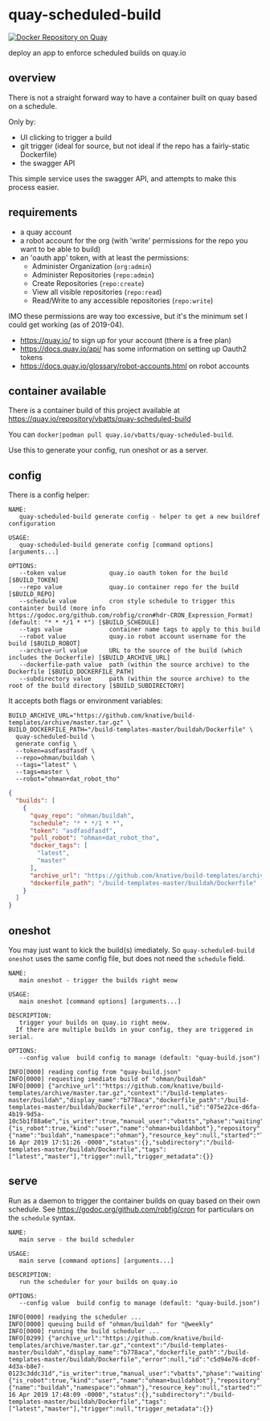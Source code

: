 # quay-scheduled-build

[![Docker Repository on Quay](https://quay.io/repository/vbatts/quay-scheduled-build/status "Docker Repository on Quay")](https://quay.io/repository/vbatts/quay-scheduled-build)

deploy an app to enforce scheduled builds on quay.io

## overview

There is not a straight forward way to have a container built on quay based on a schedule.

Only by:
- UI clicking to trigger a build
- git trigger (ideal for source, but not ideal if the repo has a fairly-static Dockerfile)
- the swagger API

This simple service uses the swagger API, and attempts to make this process easier.

## requirements

- a quay account
- a robot account for the org (with 'write' permissions for the repo you want to be able to build)
- an 'oauth app' token, with at least the permissions:
  - Administer Organization (`org:admin`)
  - Administer Repositories (`repo:admin`)
  - Create Repositories (`repo:create`)
  - View all visible repositories (`repo:read`)
  - Read/Write to any accessible repositories (`repo:write`)

IMO these permissions are way too excessive, but it's the minimum set I could get working (as of 2019-04).

- https://quay.io/ to sign up for your account (there is a free plan)
- https://docs.quay.io/api/ has some information on setting up Oauth2 tokens
- https://docs.quay.io/glossary/robot-accounts.html on robot accounts

## container available

There is a container build of this project available at https://quay.io/repository/vbatts/quay-scheduled-build

You can `docker|podman pull quay.io/vbatts/quay-scheduled-build`.

Use this to generate your config, run oneshot or as a server.


## config

There is a config helper:
```shell
NAME:
   quay-scheduled-build generate config - helper to get a new buildref configuration

USAGE:
   quay-scheduled-build generate config [command options] [arguments...]

OPTIONS:
   --token value            quay.io oauth token for the build [$BUILD_TOKEN]
   --repo value             quay.io container repo for the build [$BUILD_REPO]
   --schedule value         cron style schedule to trigger this containter build (more info https://godoc.org/github.com/robfig/cron#hdr-CRON_Expression_Format) (default: "* * */1 * *") [$BUILD_SCHEDULE]
   --tags value             container name tags to apply to this build
   --robot value            quay.io robot account username for the build [$BUILD_ROBOT]
   --archive-url value      URL to the source of the build (which includes the Dockerfile) [$BUILD_ARCHIVE_URL]
   --dockerfile-path value  path (within the source archive) to the Dockerfile [$BUILD_DOCKERFILE_PATH]
   --subdirectory value     path (within the source archive) to the root of the build directory [$BUILD_SUBDIRECTORY]
```

It accepts both flags or environment variables:
```shell
BUILD_ARCHIVE_URL="https://github.com/knative/build-templates/archive/master.tar.gz" \
BUILD_DOCKERFILE_PATH="/build-templates-master/buildah/Dockerfile" \
  quay-scheduled-build \
  generate config \
  --token=asdfasdfasdf \
  --repo=ohman/buildah \
  --tags="latest" \
  --tags=master \
  --robot="ohman+dat_robot_tho"
```

```json
{
  "builds": [
    {
      "quay_repo": "ohman/buildah",
      "schedule": "* * */1 * *",
      "token": "asdfasdfasdf",
      "pull_robot": "ohman+dat_robot_tho",
      "docker_tags": [
        "latest",
        "master"
      ],
      "archive_url": "https://github.com/knative/build-templates/archive/master.tar.gz",
      "dockerfile_path": "/build-templates-master/buildah/Dockerfile"
    }
  ]
}
```

## oneshot

You may just want to kick the build(s) imediately.
So `quay-scheduled-build oneshot` uses the same config file, but does not need the `schedule` field.

```shell
NAME:
   main oneshot - trigger the builds right meow

USAGE:
   main oneshot [command options] [arguments...]

DESCRIPTION:
   trigger your builds on quay.io right meow.
  If there are multiple builds in your config, they are triggered in serial.

OPTIONS:
   --config value  build config to manage (default: "quay-build.json")
```

```shell
INFO[0000] reading config from "quay-build.json"        
INFO[0000] requesting imediate build of "ohman/buildah" 
INFO[0000] {"archive_url":"https://github.com/knative/build-templates/archive/master.tar.gz","context":"/build-templates-master/buildah","display_name":"b778aca","dockerfile_path":"/build-templates-master/buildah/Dockerfile","error":null,"id":"075e22ce-d6fa-4b19-9d5a-10c5b1f88a6e","is_writer":true,"manual_user":"vbatts","phase":"waiting","pull_robot":{"is_robot":true,"kind":"user","name":"ohman+buildahbot"},"repository":{"name":"buildah","namespace":"ohman"},"resource_key":null,"started":"Tue, 16 Apr 2019 17:51:26 -0000","status":{},"subdirectory":"/build-templates-master/buildah/Dockerfile","tags":["latest","master"],"trigger":null,"trigger_metadata":{}} 
```

## serve

Run as a daemon to trigger the container builds on quay based on their own schedule.
See https://godoc.org/github.com/robfig/cron for particulars on the `schedule` syntax.

```shell
NAME:
   main serve - the build scheduler

USAGE:
   main serve [command options] [arguments...]

DESCRIPTION:
   run the scheduler for your builds on quay.io

OPTIONS:
   --config value  build config to manage (default: "quay-build.json")
```

```shell
INFO[0000] readying the scheduler ...                   
INFO[0000] queuing build of "ohman/buildah" for "@weekly" 
INFO[0000] running the build scheduler ...              
INFO[0299] {"archive_url":"https://github.com/knative/build-templates/archive/master.tar.gz","context":"/build-templates-master/buildah","display_name":"b778aca","dockerfile_path":"/build-templates-master/buildah/Dockerfile","error":null,"id":"c5d94e76-dc0f-4d3a-b8e7-0123c3ddc31d","is_writer":true,"manual_user":"vbatts","phase":"waiting","pull_robot":{"is_robot":true,"kind":"user","name":"ohman+buildahbot"},"repository":{"name":"buildah","namespace":"ohman"},"resource_key":null,"started":"Tue, 16 Apr 2019 17:48:09 -0000","status":{},"subdirectory":"/build-templates-master/buildah/Dockerfile","tags":["latest","master"],"trigger":null,"trigger_metadata":{}}
```

